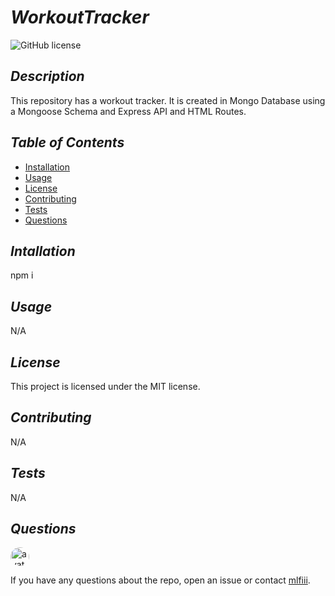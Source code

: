 # *WorkoutTracker* 
    

![GitHub license](https://img.shields.io/badge/license-mit-blue.svg)

## *Description*

This repository has a workout tracker. It is created in Mongo Database using a Mongoose Schema and Express API and HTML Routes.

## *Table of Contents*

* [Installation](#installation)
* [Usage](#usage)
* [License](#license)
* [Contributing](#contributing)
* [Tests](#tests)
* [Questions](#questions)
   
## *Intallation*

npm i
      
## *Usage*    
N/A
    
## *License*
This project is licensed under the MIT license.
    
## *Contributing*
N/A
    
## *Tests*
N/A

## *Questions*
<img src="https://avatars0.githubusercontent.com/u/57580332?v=4" alt="avatar" style="border-radius: 16px" width="30" />

If you have any questions about the repo, open an issue or contact [mlfiii](https://api.github.com/users/mlfiii).